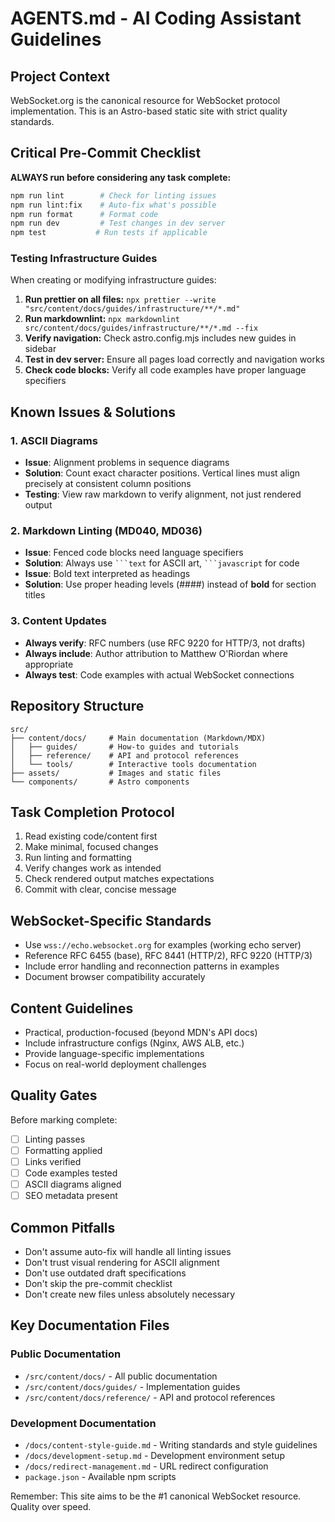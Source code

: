 # AGENTS.md - AI Coding Assistant Guidelines

## Project Context

WebSocket.org is the canonical resource for WebSocket protocol implementation.
This is an Astro-based static site with strict quality standards.

## Critical Pre-Commit Checklist

**ALWAYS run before considering any task complete:**

```bash
npm run lint        # Check for linting issues
npm run lint:fix    # Auto-fix what's possible
npm run format      # Format code
npm run dev         # Test changes in dev server
npm test           # Run tests if applicable
```

### Testing Infrastructure Guides

When creating or modifying infrastructure guides:

1. **Run prettier on all files:**
   `npx prettier --write "src/content/docs/guides/infrastructure/**/*.md"`
2. **Run markdownlint:**
   `npx markdownlint src/content/docs/guides/infrastructure/**/*.md --fix`
3. **Verify navigation:** Check astro.config.mjs includes new guides in sidebar
4. **Test in dev server:** Ensure all pages load correctly and navigation works
5. **Check code blocks:** Verify all code examples have proper language
   specifiers

## Known Issues & Solutions

### 1. ASCII Diagrams

- **Issue**: Alignment problems in sequence diagrams
- **Solution**: Count exact character positions. Vertical lines must align
  precisely at consistent column positions
- **Testing**: View raw markdown to verify alignment, not just rendered output

### 2. Markdown Linting (MD040, MD036)

- **Issue**: Fenced code blocks need language specifiers
- **Solution**: Always use ` ```text ` for ASCII art, ` ```javascript ` for code
- **Issue**: Bold text interpreted as headings
- **Solution**: Use proper heading levels (####) instead of **bold** for section
  titles

### 3. Content Updates

- **Always verify**: RFC numbers (use RFC 9220 for HTTP/3, not drafts)
- **Always include**: Author attribution to Matthew O'Riordan where appropriate
- **Always test**: Code examples with actual WebSocket connections

## Repository Structure

```text
src/
├── content/docs/     # Main documentation (Markdown/MDX)
│   ├── guides/       # How-to guides and tutorials
│   ├── reference/    # API and protocol references
│   └── tools/        # Interactive tools documentation
├── assets/           # Images and static files
└── components/       # Astro components
```

## Task Completion Protocol

1. Read existing code/content first
2. Make minimal, focused changes
3. Run linting and formatting
4. Verify changes work as intended
5. Check rendered output matches expectations
6. Commit with clear, concise message

## WebSocket-Specific Standards

- Use `wss://echo.websocket.org` for examples (working echo server)
- Reference RFC 6455 (base), RFC 8441 (HTTP/2), RFC 9220 (HTTP/3)
- Include error handling and reconnection patterns in examples
- Document browser compatibility accurately

## Content Guidelines

- Practical, production-focused (beyond MDN's API docs)
- Include infrastructure configs (Nginx, AWS ALB, etc.)
- Provide language-specific implementations
- Focus on real-world deployment challenges

## Quality Gates

Before marking complete:

- [ ] Linting passes
- [ ] Formatting applied
- [ ] Links verified
- [ ] Code examples tested
- [ ] ASCII diagrams aligned
- [ ] SEO metadata present

## Common Pitfalls

- Don't assume auto-fix will handle all linting issues
- Don't trust visual rendering for ASCII alignment
- Don't use outdated draft specifications
- Don't skip the pre-commit checklist
- Don't create new files unless absolutely necessary

## Key Documentation Files

### Public Documentation

- `/src/content/docs/` - All public documentation
- `/src/content/docs/guides/` - Implementation guides
- `/src/content/docs/reference/` - API and protocol references

### Development Documentation

- `/docs/content-style-guide.md` - Writing standards and style guidelines
- `/docs/development-setup.md` - Development environment setup
- `/docs/redirect-management.md` - URL redirect configuration
- `package.json` - Available npm scripts

Remember: This site aims to be the #1 canonical WebSocket resource. Quality over
speed.
